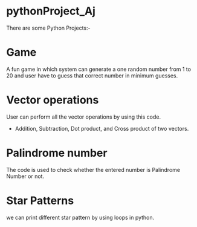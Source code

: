 # pythonProject_Aj
There are some Python Projects:-
# Game
A fun game in which system can generate a one random number from 1 to 20 and user have to guess that correct number in minimum guesses.
# Vector operations
User can perform all the vector operations by using this code.
- Addition, Subtraction, Dot product, and Cross product of two vectors.
# Palindrome number
The code is used to check whether the entered number is Palindrome Number or not.
# Star Patterns
we can print different star pattern by using loops in python.
